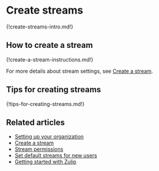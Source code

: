 # Create streams

{!create-streams-intro.md!}

## How to create a stream

{!create-a-stream-instructions.md!}

For more details about stream settings, see [Create a stream](/help/create-a-stream#stream-options).

## Tips for creating streams

{!tips-for-creating-streams.md!}

## Related articles

* [Setting up your organization](/help/getting-your-organization-started-with-zulip)
* [Create a stream](/help/create-a-stream#stream-options)
* [Stream permissions](/help/stream-permissions)
* [Set default streams for new users](/help/set-default-streams-for-new-users)
* [Getting started with Zulip](/help/getting-started-with-zulip)

